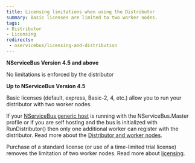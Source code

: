 ```yaml
---
title: Licensing limitations when using the Distributor
summary: Basic licenses are limited to two worker nodes.
tags:
- Distributor
- Licensing
redirects:
 - nservicebus/licensing-and-distribution
---
```


**NServiceBus Version 4.5 and above**

No limitations is enforced by the distributor

**Up to NServiceBus Version 4.5**

Basic licenses (default, express, Basic-2, 4, etc.) allow you to run your distributor with two worker nodes.

If your [NServiceBus generic host](/nservicebus/hosting/nservicebus-host/) is running with the NServiceBus.Master profile or if you are self hosting and the bus is initialized with RunDistributor() then only one additional worker can register with the distributor. Read more about the [Distributor and worker nodes](/nservicebus/scalability-and-ha/distributor/).

Purchase of a standard license (or use of a time-limited trial license) removes the limitation of two worker nodes. Read more about [licensing](http://particular.net/licensing).

